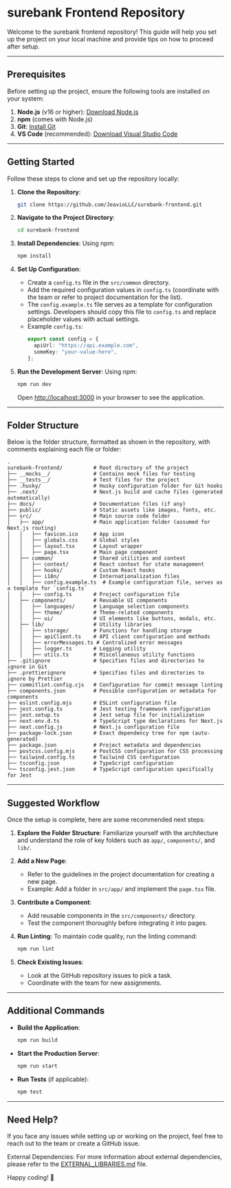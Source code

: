 # surebank Frontend Repository

Welcome to the surebank frontend repository! This guide will help you set up the project on your local machine and provide tips on how to proceed after setup.

---

## Prerequisites

Before setting up the project, ensure the following tools are installed on your system:

1. **Node.js** (v16 or higher): [Download Node.js](https://nodejs.org/)
2. **npm** (comes with Node.js)
3. **Git**: [Install Git](https://git-scm.com/)
4. **VS Code** (recommended): [Download Visual Studio Code](https://code.visualstudio.com/)

---

## Getting Started

Follow these steps to clone and set up the repository locally:

1. **Clone the Repository**:

   ```bash
   git clone https://github.com/JeavioLLC/surebank-frontend.git
   ```

2. **Navigate to the Project Directory**:

   ```bash
   cd surebank-frontend
   ```

3. **Install Dependencies**:
   Using npm:

   ```bash
   npm install
   ```

4. **Set Up Configuration**:

   - Create a `config.ts` file in the `src/common` directory.
   - Add the required configuration values in `config.ts` (coordinate with the team or refer to project documentation for the list).
   - The `config.example.ts` file serves as a template for configuration settings. Developers should copy this file to `config.ts` and replace placeholder values with actual settings.
   - Example `config.ts`:
     ```typescript
     export const config = {
       apiUrl: "https://api.example.com",
       someKey: "your-value-here",
     };
     ```

5. **Run the Development Server**:
   Using npm:

   ```bash
   npm run dev
   ```

   Open [http://localhost:3000](http://localhost:3000) in your browser to see the application.

---

## Folder Structure

Below is the folder structure, formatted as shown in the repository, with comments explaining each file or folder:

```
.
surebank-frontend/          # Root directory of the project
├── __mocks__/              # Contains mock files for testing
├── __tests__/              # Test files for the project
├── .husky/                 # Husky configuration folder for Git hooks
├── .next/                  # Next.js build and cache files (generated automatically)
├── docs/                   # Documentation files (if any)
├── public/                 # Static assets like images, fonts, etc.
├── src/                    # Main source code folder
│   ├── app/                # Main application folder (assumed for Next.js routing)
│   │   ├── favicon.ico     # App icon
│   │   ├── globals.css     # Global styles
│   │   ├── layout.tsx      # Layout wrapper
│   │   ├── page.tsx        # Main page component
│   ├── common/             # Shared utilities and context
│   │   ├── context/        # React context for state management
│   │   ├── hooks/          # Custom React hooks
│   │   ├── i18n/           # Internationalization files
│   │   ├── config.example.ts  # Example configuration file, serves as a template for `config.ts`
│   │   ├── config.ts       # Project configuration file
│   ├── components/         # Reusable UI components
│   │   ├── languages/      # Language selection components
│   │   ├── theme/          # Theme-related components
│   │   ├── ui/             # UI elements like buttons, modals, etc.
│   ├── lib/                # Utility libraries
│   │   ├── storage/        # Functions for handling storage
│   │   ├── apiClient.ts    # API client configuration and methods
│   │   ├── errorMessages.ts # Centralized error messages
│   │   ├── logger.ts       # Logging utility
│   │   ├── utils.ts        # Miscellaneous utility functions
├── .gitignore              # Specifies files and directories to ignore in Git
├── .prettierignore         # Specifies files and directories to ignore by Prettier
├── commitlint.config.cjs   # Configuration for commit message linting
├── components.json         # Possible configuration or metadata for components
├── eslint.config.mjs       # ESLint configuration file
├── jest.config.ts          # Jest testing framework configuration
├── jest.setup.ts           # Jest setup file for initialization
├── next-env.d.ts           # TypeScript type declarations for Next.js
├── next.config.js          # Next.js configuration file
├── package-lock.json       # Exact dependency tree for npm (auto-generated)
├── package.json            # Project metadata and dependencies
├── postcss.config.mjs      # PostCSS configuration for CSS processing
├── tailwind.config.ts      # Tailwind CSS configuration
├── tsconfig.json           # TypeScript configuration
└── tsconfig.jest.json      # TypeScript configuration specifically for Jest
```

---

## Suggested Workflow

Once the setup is complete, here are some recommended next steps:

1. **Explore the Folder Structure**:
   Familiarize yourself with the architecture and understand the role of key folders such as `app/`, `components/`, and `lib/`.

2. **Add a New Page**:

   - Refer to the guidelines in the project documentation for creating a new page.
   - Example: Add a folder in `src/app/` and implement the `page.tsx` file.

3. **Contribute a Component**:

   - Add reusable components in the `src/components/` directory.
   - Test the component thoroughly before integrating it into pages.

4. **Run Linting**:
   To maintain code quality, run the linting command:

   ```bash
   npm run lint
   ```

5. **Check Existing Issues**:
   - Look at the GitHub repository issues to pick a task.
   - Coordinate with the team for new assignments.

---

## Additional Commands

- **Build the Application**:

  ```bash
  npm run build
  ```

- **Start the Production Server**:

  ```bash
  npm run start
  ```

- **Run Tests** (if applicable):
  ```bash
  npm test
  ```

---

## Need Help?

If you face any issues while setting up or working on the project, feel free to reach out to the team or create a GitHub issue.

External Dependencies: For more information about external dependencies, please refer to the [EXTERNAL_LIBRARIES.md](docs/EXTERNAL_LIBRARIES.md) file.

Happy coding! 🚀
